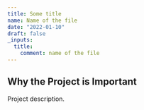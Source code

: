 ```yaml
---
title: Some title
name: Name of the file
date: "2022-01-10"
draft: false
_inputs:
  title:
    comment: name of the file
---
```


## Why the Project is Important

Project description.